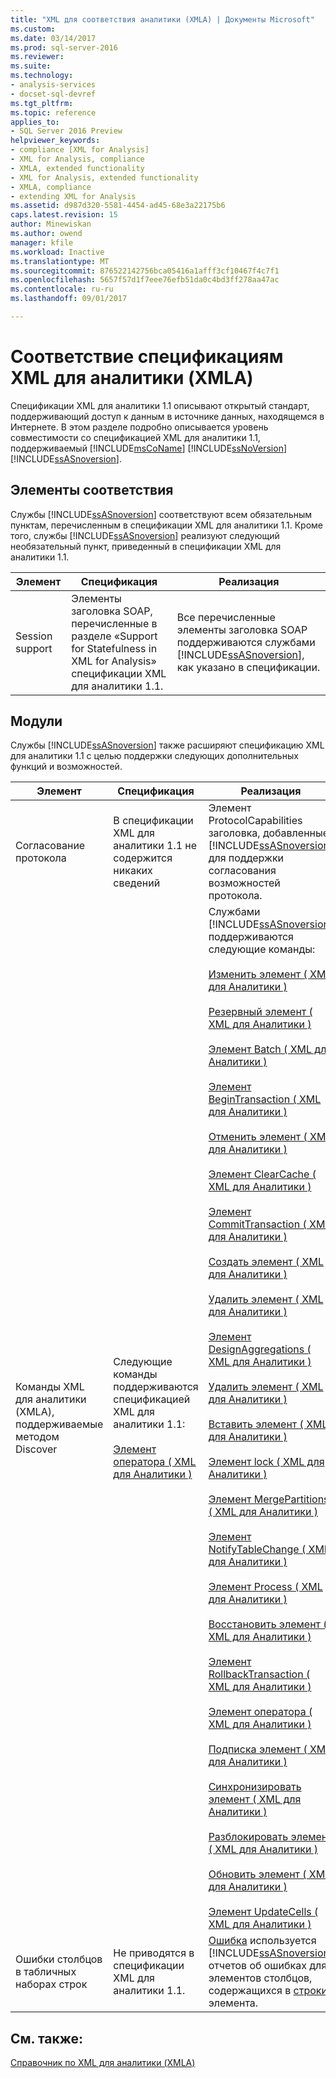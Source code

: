 ```yaml
---
title: "XML для соответствия аналитики (XMLA) | Документы Microsoft"
ms.custom: 
ms.date: 03/14/2017
ms.prod: sql-server-2016
ms.reviewer: 
ms.suite: 
ms.technology:
- analysis-services
- docset-sql-devref
ms.tgt_pltfrm: 
ms.topic: reference
applies_to:
- SQL Server 2016 Preview
helpviewer_keywords:
- compliance [XML for Analysis]
- XML for Analysis, compliance
- XMLA, extended functionality
- XML for Analysis, extended functionality
- XMLA, compliance
- extending XML for Analysis
ms.assetid: d987d320-5581-4454-ad45-68e3a22175b6
caps.latest.revision: 15
author: Minewiskan
ms.author: owend
manager: kfile
ms.workload: Inactive
ms.translationtype: MT
ms.sourcegitcommit: 876522142756bca05416a1afff3cf10467f4c7f1
ms.openlocfilehash: 5657f57d1f7eee76efb51da0c4bd3ff278aa47ac
ms.contentlocale: ru-ru
ms.lasthandoff: 09/01/2017

---
```

# <a name="xml-for-analysis-compliance-xmla"></a>Соответствие спецификациям XML для аналитики (XMLA)
  Спецификации XML для аналитики 1.1 описывают открытый стандарт, поддерживающий доступ к данным в источнике данных, находящемся в Интернете. В этом разделе подробно описывается уровень совместимости со спецификацией XML для аналитики 1.1, поддерживаемый [!INCLUDE[msCoName](../../includes/msconame-md.md)] [!INCLUDE[ssNoVersion](../../includes/ssnoversion-md.md)] [!INCLUDE[ssASnoversion](../../includes/ssasnoversion-md.md)].  
  
## <a name="compliant-items"></a>Элементы соответствия  
 Службы [!INCLUDE[ssASnoversion](../../includes/ssasnoversion-md.md)] соответствуют всем обязательным пунктам, перечисленным в спецификации XML для аналитики 1.1. Кроме того, службы [!INCLUDE[ssASnoversion](../../includes/ssasnoversion-md.md)] реализуют следующий необязательный пункт, приведенный в спецификации XML для аналитики 1.1.  
  
|Элемент|Спецификация|Реализация|  
|----------|-------------------|--------------------|  
|Session support|Элементы заголовка SOAP, перечисленные в разделе «Support for Statefulness in XML for Analysis» спецификации XML для аналитики 1.1.|Все перечисленные элементы заголовка SOAP поддерживаются службами [!INCLUDE[ssASnoversion](../../includes/ssasnoversion-md.md)], как указано в спецификации.|  
  
## <a name="extensions"></a>Модули  
 Службы [!INCLUDE[ssASnoversion](../../includes/ssasnoversion-md.md)] также расширяют спецификацию XML для аналитики 1.1 с целью поддержки следующих дополнительных функций и возможностей.  
  
|Элемент|Спецификация|Реализация|  
|----------|-------------------|--------------------|  
|Согласование протокола|В спецификации XML для аналитики 1.1 не содержится никаких сведений|Элемент ProtocolCapabilities заголовка, добавленные [!INCLUDE[ssASnoversion](../../includes/ssasnoversion-md.md)] для поддержки согласования возможностей протокола.|  
|Команды XML для аналитики (XMLA), поддерживаемые методом Discover|Следующие команды поддерживаются спецификацией XML для аналитики 1.1:<br /><br /> [Элемент оператора &#40; XML для Аналитики &#41;](../../analysis-services/xmla/xml-elements-commands/statement-element-xmla.md)|Службами [!INCLUDE[ssASnoversion](../../includes/ssasnoversion-md.md)] поддерживаются следующие команды:<br /><br /> [Изменить элемент &#40; XML для Аналитики &#41;](../../analysis-services/xmla/xml-elements-commands/alter-element-xmla.md)<br /><br /> [Резервный элемент &#40; XML для Аналитики &#41;](../../analysis-services/xmla/xml-elements-commands/backup-element-xmla.md)<br /><br /> [Элемент Batch &#40; XML для Аналитики &#41;](../../analysis-services/xmla/xml-elements-commands/batch-element-xmla.md)<br /><br /> [Элемент BeginTransaction &#40; XML для Аналитики &#41;](../../analysis-services/xmla/xml-elements-commands/begintransaction-element-xmla.md)<br /><br /> [Отменить элемент &#40; XML для Аналитики &#41;](../../analysis-services/xmla/xml-elements-commands/cancel-element-xmla.md)<br /><br /> [Элемент ClearCache &#40; XML для Аналитики &#41;](../../analysis-services/xmla/xml-elements-commands/clearcache-element-xmla.md)<br /><br /> [Элемент CommitTransaction &#40; XML для Аналитики &#41;](../../analysis-services/xmla/xml-elements-commands/committransaction-element-xmla.md)<br /><br /> [Создать элемент &#40; XML для Аналитики &#41;](../../analysis-services/xmla/xml-elements-commands/create-element-xmla.md)<br /><br /> [Удалить элемент &#40; XML для Аналитики &#41;](../../analysis-services/xmla/xml-elements-commands/delete-element-xmla.md)<br /><br /> [Элемент DesignAggregations &#40; XML для Аналитики &#41;](../../analysis-services/xmla/xml-elements-commands/designaggregations-element-xmla.md)<br /><br /> [Удалить элемент &#40; XML для Аналитики &#41;](../../analysis-services/xmla/xml-elements-commands/drop-element-xmla.md)<br /><br /> [Вставить элемент &#40; XML для Аналитики &#41;](../../analysis-services/xmla/xml-elements-commands/insert-element-xmla.md)<br /><br /> [Элемент lock &#40; XML для Аналитики &#41;](../../analysis-services/xmla/xml-elements-commands/lock-element-xmla.md)<br /><br /> [Элемент MergePartitions &#40; XML для Аналитики &#41;](../../analysis-services/xmla/xml-elements-commands/mergepartitions-element-xmla.md)<br /><br /> [Элемент NotifyTableChange &#40; XML для Аналитики &#41;](../../analysis-services/xmla/xml-elements-commands/notifytablechange-element-xmla.md)<br /><br /> [Элемент Process &#40; XML для Аналитики &#41;](../../analysis-services/xmla/xml-elements-commands/process-element-xmla.md)<br /><br /> [Восстановить элемент &#40; XML для Аналитики &#41;](../../analysis-services/xmla/xml-elements-commands/restore-element-xmla.md)<br /><br /> [Элемент RollbackTransaction &#40; XML для Аналитики &#41;](../../analysis-services/xmla/xml-elements-commands/rollbacktransaction-element-xmla.md)<br /><br /> [Элемент оператора &#40; XML для Аналитики &#41;](../../analysis-services/xmla/xml-elements-commands/statement-element-xmla.md)<br /><br /> [Подписка элемент &#40; XML для Аналитики &#41;](../../analysis-services/xmla/xml-elements-commands/subscribe-element-xmla.md)<br /><br /> [Синхронизировать элемент &#40; XML для Аналитики &#41;](../../analysis-services/xmla/xml-elements-commands/synchronize-element-xmla.md)<br /><br /> [Разблокировать элемент &#40; XML для Аналитики &#41;](../../analysis-services/xmla/xml-elements-commands/unlock-element-xmla.md)<br /><br /> [Обновить элемент &#40; XML для Аналитики &#41;](../../analysis-services/xmla/xml-elements-commands/update-element-xmla.md)<br /><br /> [Элемент UpdateCells &#40; XML для Аналитики &#41;](../../analysis-services/xmla/xml-elements-commands/updatecells-element-xmla.md)|  
|Ошибки столбцов в табличных наборах строк|Не приводятся в спецификации XML для аналитики 1.1.|[Ошибка](../../analysis-services/xmla/xml-elements-properties/error-element-xmla.md) используется [!INCLUDE[ssASnoversion](../../includes/ssasnoversion-md.md)] отчетов об ошибках для элементов столбцов, содержащихся в [строки](../../analysis-services/xmla/xml-elements-properties/error-element-xmla.md) элемента.|  
  
## <a name="see-also"></a>См. также:  
 [Справочник по XML для аналитики (XMLA)](../../analysis-services/xmla/xml-for-analysis-xmla-reference.md)  
  
  

